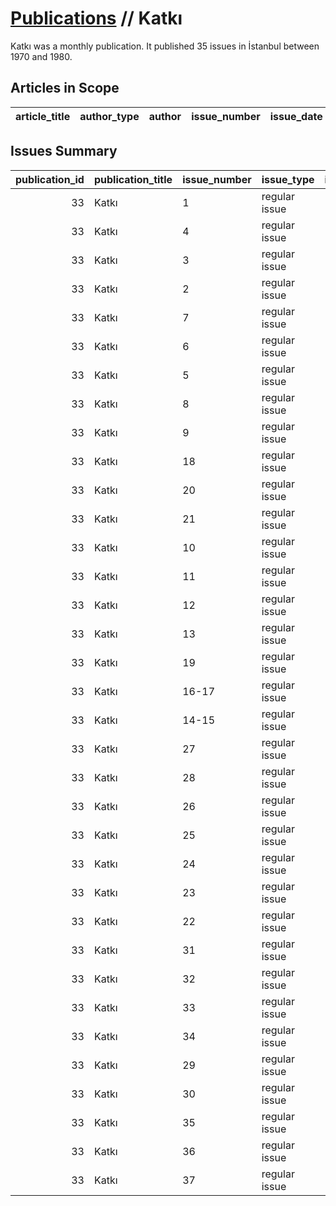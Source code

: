# [Publications](firstlevel_publications.md) // Katkı

Katkı was a monthly publication. It published 35 issues in İstanbul between 1970 and 1980.

## Articles in Scope

| article_title   | author_type   | author   | issue_number   | issue_date   | pages   |
|-----------------|---------------|----------|----------------|--------------|---------|

## Issues Summary

|   publication_id | publication_title   | issue_number   | issue_type    |   issue_year | issue_month   |   issue_day |   printing_house_name |
|-----------------:|:--------------------|:---------------|:--------------|-------------:|:--------------|------------:|----------------------:|
|               33 | Katkı               | 1              | regular issue |         1970 | 9             |          15 |                   nan |
|               33 | Katkı               | 4              | regular issue |         1970 | 12            |          15 |                   nan |
|               33 | Katkı               | 3              | regular issue |         1970 | 11            |          15 |                   nan |
|               33 | Katkı               | 2              | regular issue |         1970 | 10            |          15 |                   nan |
|               33 | Katkı               | 7              | regular issue |         1971 | 3             |          15 |                   nan |
|               33 | Katkı               | 6              | regular issue |         1971 | 2             |          15 |                   nan |
|               33 | Katkı               | 5              | regular issue |         1971 | 1             |          15 |                   nan |
|               33 | Katkı               | 8              | regular issue |         1971 | 4             |          15 |                   nan |
|               33 | Katkı               | 9              | regular issue |         1974 | 12            |         nan |                   nan |
|               33 | Katkı               | 18             | regular issue |         1975 | 9             |         nan |                   nan |
|               33 | Katkı               | 20             | regular issue |         1975 | 11            |         nan |                   nan |
|               33 | Katkı               | 21             | regular issue |         1975 | 12            |         nan |                   nan |
|               33 | Katkı               | 10             | regular issue |         1975 | 1             |         nan |                   nan |
|               33 | Katkı               | 11             | regular issue |         1975 | 2             |         nan |                   nan |
|               33 | Katkı               | 12             | regular issue |         1975 | 3             |         nan |                   nan |
|               33 | Katkı               | 13             | regular issue |         1975 | 4             |         nan |                   nan |
|               33 | Katkı               | 19             | regular issue |         1975 | 10            |         nan |                   nan |
|               33 | Katkı               | 16-17          | regular issue |         1975 | 7-8           |         nan |                   nan |
|               33 | Katkı               | 14-15          | regular issue |         1975 | 5-6           |         nan |                   nan |
|               33 | Katkı               | 27             | regular issue |         1976 | 9             |         nan |                   nan |
|               33 | Katkı               | 28             | regular issue |         1976 | 12            |         nan |                   nan |
|               33 | Katkı               | 26             | regular issue |         1976 | 8             |         nan |                   nan |
|               33 | Katkı               | 25             | regular issue |         1976 | 4             |         nan |                   nan |
|               33 | Katkı               | 24             | regular issue |         1976 | 3             |         nan |                   nan |
|               33 | Katkı               | 23             | regular issue |         1976 | 2             |         nan |                   nan |
|               33 | Katkı               | 22             | regular issue |         1976 | 1             |         nan |                   nan |
|               33 | Katkı               | 31             | regular issue |         1977 | 5             |         nan |                   nan |
|               33 | Katkı               | 32             | regular issue |         1977 | 9             |         nan |                   nan |
|               33 | Katkı               | 33             | regular issue |         1977 | 10            |         nan |                   nan |
|               33 | Katkı               | 34             | regular issue |         1977 | 11            |         nan |                   nan |
|               33 | Katkı               | 29             | regular issue |         1977 | 3             |         nan |                   nan |
|               33 | Katkı               | 30             | regular issue |         1977 | 4             |         nan |                   nan |
|               33 | Katkı               | 35             | regular issue |         1978 | 3             |         nan |                   nan |
|               33 | Katkı               | 36             | regular issue |         1978 | 8             |         nan |                   nan |
|               33 | Katkı               | 37             | regular issue |         1980 | 7             |         nan |                   nan |